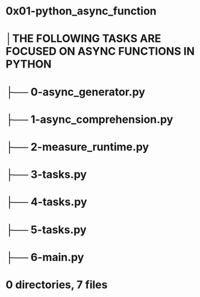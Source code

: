 # 0x01-python_async_function
# │THE FOLLOWING TASKS ARE FOCUSED ON ASYNC FUNCTIONS IN PYTHON
# ├── 0-async_generator.py
# ├── 1-async_comprehension.py
# ├── 2-measure_runtime.py
# ├── 3-tasks.py
# ├── 4-tasks.py
# ├── 5-tasks.py
# ├── 6-main.py

# 0 directories, 7 files   